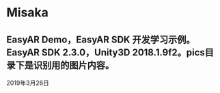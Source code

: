# Misaka
EasyAR Demo，EasyAR SDK 开发学习示例。EasyAR SDK 2.3.0，Unity3D 2018.1.9f2。pics目录下是识别用的图片内容。
----------
2019年3月26日